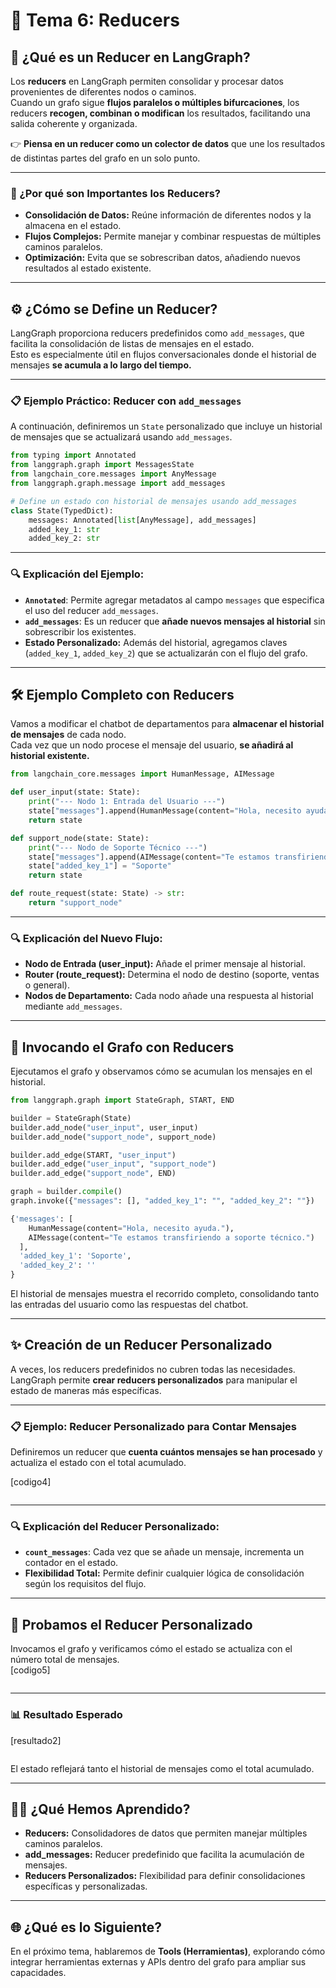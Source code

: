 # 🔄 Tema 6: Reducers

## 🚀 ¿Qué es un Reducer en LangGraph?  

Los **reducers** en LangGraph permiten consolidar y procesar datos provenientes de diferentes nodos o caminos.  
Cuando un grafo sigue **flujos paralelos o múltiples bifurcaciones**, los reducers **recogen, combinan o modifican** los resultados, facilitando una salida coherente y organizada.  

👉 **Piensa en un reducer como un colector de datos** que une los resultados de distintas partes del grafo en un solo punto.  

---

### 🧠 ¿Por qué son Importantes los Reducers?  

- **Consolidación de Datos:** Reúne información de diferentes nodos y la almacena en el estado.  
- **Flujos Complejos:** Permite manejar y combinar respuestas de múltiples caminos paralelos.  
- **Optimización:** Evita que se sobrescriban datos, añadiendo nuevos resultados al estado existente.  

---

## ⚙️ ¿Cómo se Define un Reducer?  

LangGraph proporciona reducers predefinidos como `add_messages`, que facilita la consolidación de listas de mensajes en el estado.  
Esto es especialmente útil en flujos conversacionales donde el historial de mensajes **se acumula a lo largo del tiempo.**  

---

### 📋 Ejemplo Práctico: Reducer con `add_messages`  

A continuación, definiremos un `State` personalizado que incluye un historial de mensajes que se actualizará usando `add_messages`.  

```python
from typing import Annotated
from langgraph.graph import MessagesState
from langchain_core.messages import AnyMessage
from langgraph.graph.message import add_messages

# Define un estado con historial de mensajes usando add_messages
class State(TypedDict):
    messages: Annotated[list[AnyMessage], add_messages]
    added_key_1: str
    added_key_2: str
``` 

---

### 🔍 Explicación del Ejemplo:  

- **`Annotated`**: Permite agregar metadatos al campo `messages` que especifica el uso del reducer `add_messages`.  
- **`add_messages`**: Es un reducer que **añade nuevos mensajes al historial** sin sobrescribir los existentes.  
- **Estado Personalizado:** Además del historial, agregamos claves (`added_key_1`, `added_key_2`) que se actualizarán con el flujo del grafo.  

---  

## 🛠️ Ejemplo Completo con Reducers  

Vamos a modificar el chatbot de departamentos para **almacenar el historial de mensajes** de cada nodo.  
Cada vez que un nodo procese el mensaje del usuario, **se añadirá al historial existente.**  

```python
from langchain_core.messages import HumanMessage, AIMessage

def user_input(state: State):
    print("--- Nodo 1: Entrada del Usuario ---")
    state["messages"].append(HumanMessage(content="Hola, necesito ayuda."))
    return state

def support_node(state: State):
    print("--- Nodo de Soporte Técnico ---")
    state["messages"].append(AIMessage(content="Te estamos transfiriendo a soporte técnico."))
    state["added_key_1"] = "Soporte"
    return state

def route_request(state: State) -> str:
    return "support_node"
```  

---

### 🔍 Explicación del Nuevo Flujo:  

- **Nodo de Entrada (user_input):** Añade el primer mensaje al historial.  
- **Router (route_request):** Determina el nodo de destino (soporte, ventas o general).  
- **Nodos de Departamento:** Cada nodo añade una respuesta al historial mediante `add_messages`.  

---

## 🚀 Invocando el Grafo con Reducers  

Ejecutamos el grafo y observamos cómo se acumulan los mensajes en el historial.  

```python
from langgraph.graph import StateGraph, START, END

builder = StateGraph(State)
builder.add_node("user_input", user_input)
builder.add_node("support_node", support_node)

builder.add_edge(START, "user_input")
builder.add_edge("user_input", "support_node")
builder.add_edge("support_node", END)

graph = builder.compile()
graph.invoke({"messages": [], "added_key_1": "", "added_key_2": ""})
``` 


```python
{'messages': [
    HumanMessage(content="Hola, necesito ayuda."), 
    AIMessage(content="Te estamos transfiriendo a soporte técnico.")
  ], 
  'added_key_1': 'Soporte', 
  'added_key_2': ''
}

``` 

El historial de mensajes muestra el recorrido completo, consolidando tanto las entradas del usuario como las respuestas del chatbot.  

---

## ✨ Creación de un Reducer Personalizado  

A veces, los reducers predefinidos no cubren todas las necesidades. LangGraph permite **crear reducers personalizados** para manipular el estado de maneras más específicas.  

---

### 📋 Ejemplo: Reducer Personalizado para Contar Mensajes  

Definiremos un reducer que **cuenta cuántos mensajes se han procesado** y actualiza el estado con el total acumulado.  

[codigo4]  
```python

``` 

---

### 🔍 Explicación del Reducer Personalizado:  

- **`count_messages`**: Cada vez que se añade un mensaje, incrementa un contador en el estado.  
- **Flexibilidad Total:** Permite definir cualquier lógica de consolidación según los requisitos del flujo.  

---

## 🚀 Probamos el Reducer Personalizado  

Invocamos el grafo y verificamos cómo el estado se actualiza con el número total de mensajes.  
[codigo5]  
```python

``` 

---

### 📊 Resultado Esperado  
[resultado2]  
```python

``` 

El estado reflejará tanto el historial de mensajes como el total acumulado.  

---

## 🧑‍🏫 ¿Qué Hemos Aprendido?  

- **Reducers:** Consolidadores de datos que permiten manejar múltiples caminos paralelos.  
- **add_messages:** Reducer predefinido que facilita la acumulación de mensajes.  
- **Reducers Personalizados:** Flexibilidad para definir consolidaciones específicas y personalizadas.  

---

## 🌐 ¿Qué es lo Siguiente?  

En el próximo tema, hablaremos de **Tools (Herramientas)**, explorando cómo integrar herramientas externas y APIs dentro del grafo para ampliar sus capacidades.  

